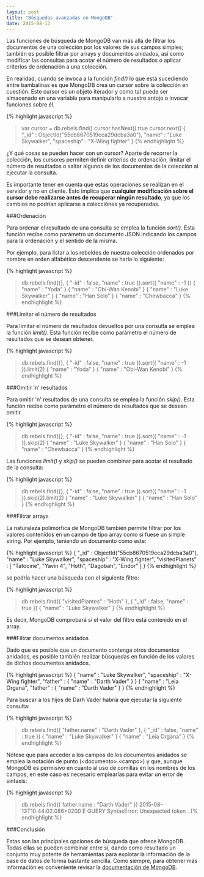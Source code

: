 ```yaml
---
layout: post
title: "Búsquedas avanzadas en MongoDB"
date: 2015-08-13
---
```

Las funciones de búsqueda de MongoDB van más allá de filtrar los documentos de una colección por
los valores de sus campos simples; también es posible filtrar por arrays y documentos anidados,
así como modificar las consultas para acotar el número de resultados o aplicar criterios de ordenación
a una colección.

En realidad, cuando se invoca a la función *find()* lo que está sucediendo entre bambalinas es que
MongoDB crea un cursor sobre la colección en cuestión. Este cursor es un objeto iterador y como tal
puede ser almacenado en una variable para manipularlo a nuestro antojo o invocar funciones sobre él.

{% highlight javascript %}
> var cursor = db.rebels.find()
> cursor.hasNext()
true
> cursor.next()
{
    "_id" : ObjectId("55cb8670519cca29dcba3a0"),
    "name" : "Luke Skywalker",
    "spaceship" : "X-Wing fighter"
}
{% endhighlight %}

¿Y qué cosas se pueden hacer con un cursor? Aparte de recorrer la colección, los cursores permiten
definir criterios de ordenación, limitar el número de resultados o saltar algunos de los documentos
de la colección al ejecutar la consulta.

Es importante tener en cuenta que estas operaciones se realizan en el servidor y no en cliente. Esto
implica que **cualquier modificación sobre el cursor debe realizarse antes de recuperar ningún resultado**,
ya que los cambios no podrían aplicarse a colecciónes ya recuperadas.

###Ordenación

Para ordenar el resultado de una consulta se emplea la función *sort()*. Esta función recibe como
parámetro un documento JSON indicando los campos para la ordenación y el sentido de la misma.

Por ejemplo, para listar a los rebeldes de nuestra colección ordenados por nombre en orden alfabético
descendente se haría lo siguiente:

{% highlight javascript %}
> db.rebels.find({}, { "-id" : false, "name" : true }).sort({ "name" : -1 })
{ "name" : "Yoda" }
{ "name" : "Obi-Wan Kenobi" }
{ "name" : "Luke Skywalker" }
{ "name" : "Han Solo" }
{ "name" : "Chewbacca" }
{% endhighlight %}

###Limitar el número de resultados

Para limitar el número de resultados devueltos por una consulta se emplea la función *limit()*. Esta
función recibe como parámetro el número de resultados que se desean obtener.

{% highlight javascript %}
> db.rebels.find({}, { "-id" : false, "name" : true }).sort({ "name" : -1 }).limit(2)
{ "name" : "Yoda" }
{ "name" : "Obi-Wan Kenobi" }
{% endhighlight %}

###Omitir 'n' resultados

Para omitir 'n' resultados de una consulta se emplea la función *skip()*. Esta función recibe como
parámetro el número de resultados que se desean omitir.

{% highlight javascript %}
> db.rebels.find({}, { "-id" : false, "name" : true }).sort({ "name" : -1 }).skip(2)
{ "name" : "Luke Skywalker" }
{ "name" : "Han Solo" }
{ "name" : "Chewbacca" }
{% endhighlight %}

Las funciones *limit()* y *skip()* se pueden combinar para acotar el resultado de la consulta:

{% highlight javascript %}
> db.rebels.find({}, { "-id" : false, "name" : true }).sort({ "name" : -1 }).skip(2).limit(2)
{ "name" : "Luke Skywalker" }
{ "name" : "Han Solo" }
{% endhighlight %}

###Filtrar arrays

La naturaleza polimórfica de MongoDB también permite filtrar por los valores contenidos en un campo
de tipo array como si fuese un simple string. Por ejemplo, teniendo un documento como este:

{% highlight javascript %}
{
    "_id" : ObjectId("55cb8670519cca29dcba3a0"),
    "name" : "Luke Skywalker",
    "spaceship" : "X-Wing fighter",
    "visitedPlanets" : [ "Tatooine", "Yavin 4", "Hoth", "Dagobah", "Endor" ]
}
{% endhighlight %}

se podría hacer una búsqueda con el siguiente filtro:

{% highlight javascript %}
> db.rebels.find({ "visitedPlantes" : "Hoth" }, { "_id" : false, "name" : true })
{ "name" : "Luke Skywalker" }
{% endhighlight %}

Es decir, MongoDB comprobará si el valor del filtro está contenido en el array.

###Filtrar documentos anidados

Dado que es posible que un documento contenga otros documentos anidados, es posible también realizar
búsquedas en función de los valores de dichos documentos anidados.

{% highlight javascript %}
{
    "name" : "Luke Skywalker",
    "spaceship" : "X-Wing fighter",
    "father" : { "name" : "Darth Vader" }
}
{
    "name" : "Leia Organa",
    "father" : { "name" : "Darth Vader" }
}
{% endhighlight %}

Para buscar a los hijos de Darh Vader habría que ejecutar la siguiente consulta:

{% highlight javascript %}
> db.rebels.find({ "father.name" : "Darth Vader" }, { "_id" : false, "name" : true })
{ "name" : "Luke Skywalker" }
{ "name" : "Leia Organa" }
{% endhighlight %}

Nótese que para acceder a los campos de los documentos anidados se emplea la notación de punto
(\<documento\>.\<campo\>) y que, aunque MongoDB es permisivo en cuanto al uso de comillas en
los nombres de los campos, en este caso es necesario emplearlas para evitar un error de sintaxis:

{% highlight javascript %}
> db.rebels.find({ father.name : "Darth Vader" })
2015-08-13T10:44:02.086+0200 E QUERY    SyntaxError: Unexpected token .
{% endhighlight %}

###Conclusión

Estas son las principales opciones de búsqueda que ofrece MongoDB. Todas ellas se pueden combinar entre sí,
dando como resultado un conjunto muy potente de herramientas para explotar la información de la base de datos
de forma bastante sencilla. Como siempre, para obtener más información es conveniente revisar la
[documentación de MongoDB](http://docs.mongodb.org/manual/). 
